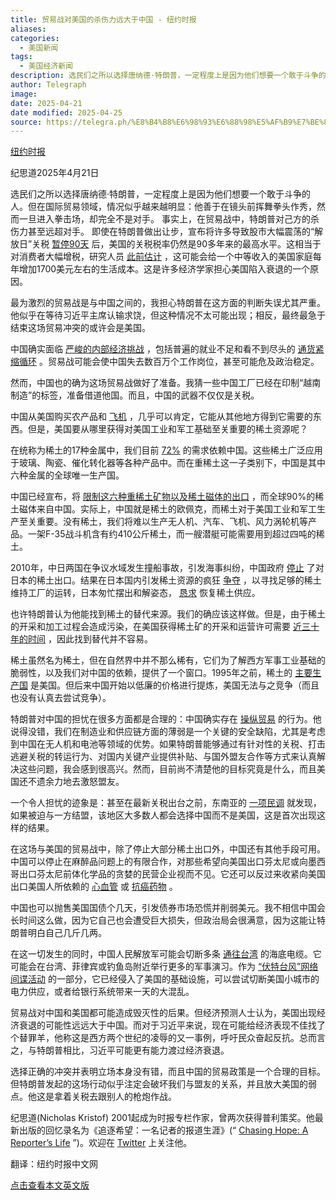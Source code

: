 ```yaml
---
title: 贸易战对美国的杀伤力远大于中国 - 纽约时报
aliases: 
categories:
  - 美国新闻
tags:
  - 美国经济新闻
description: 选民们之所以选择唐纳德·特朗普，一定程度上是因为他们想要一个敢于斗争的人。但在国际贸易领域，情况似乎越来越明显：他善于在镜头前挥舞拳头作秀，然而一旦进入拳击场，却完全不是对手。事实上，在贸易战中，特朗普对己方的杀伤力甚至远超对手。即使在特朗普做出让步，宣布将许多导致股市大幅震荡的“解放日”关税暂停90天后，美国的关税税率仍然是90多年来的最高水平。这相当于对消费者大幅增税，研究人员此前估计，这可能会给一个中等收入的美国家庭每年增加1700美元左右的生活成本。这是许多经济学家担心美国陷入衰退的一个原因。最为激烈的贸易战是与中国之间的，我担心特朗普在这方面的判断失误尤其严重。他似乎在等待习近平主席认输求饶，但这种情况不太可能出现；相反，最终最急于结束这场贸易冲突的或许会是美国。中国确实面临严峻的内部经济挑战，包括普遍的就业不足和看不到尽头的通货紧缩循环。贸易战可能会使中国失去数百万个工作岗位，甚至可能危及政治稳定。然而，中国也的确为这场贸易战做好了准备。我猜一些中国工厂已经在印制“越南制造”的标签，准备借道他国。而且，中国的武器不仅仅是关税。中国从美国购买农产品和飞机，几乎可以肯定，它能从其他地方得…
author: Telegraph
image: 
date: 2025-04-21
date modified: 2025-04-25
source: https://telegra.ph/%E8%B4%B8%E6%98%93%E6%88%98%E5%AF%B9%E7%BE%8E%E5%9B%BD%E7%9A%84%E6%9D%80%E4%BC%A4%E5%8A%9B%E8%BF%9C%E5%A4%A7%E4%BA%8E%E4%B8%AD%E5%9B%BD---%E7%BA%BD%E7%BA%A6%E6%97%B6%E6%8A%A5-04-21-3
---
```


[纽约时报](https://cn.nytimes.com/opinion/20250421/trump-china-trade-war/)

纪思道2025年4月21日

选民们之所以选择唐纳德·特朗普，一定程度上是因为他们想要一个敢于斗争的人。但在国际贸易领域，情况似乎越来越明显：他善于在镜头前挥舞拳头作秀，然而一旦进入拳击场，却完全不是对手。 事实上，在贸易战中，特朗普对己方的杀伤力甚至远超对手。 即使在特朗普做出让步，宣布将许多导致股市大幅震荡的“解放日”关税 [暂停90天](https://www.nytimes.com/2025/04/09/us/politics/trump-tariffs-stocks-china.html) 后，美国的关税税率仍然是90多年来的最高水平。这相当于对消费者大幅增税，研究人员 [此前估计](https://www.piie.com/publications/policy-briefs/2024/why-trumps-tariff-proposals-would-harm-working-americans) ，这可能会给一个中等收入的美国家庭每年增加1700美元左右的生活成本。这是许多经济学家担心美国陷入衰退的一个原因。

最为激烈的贸易战是与中国之间的，我担心特朗普在这方面的判断失误尤其严重。他似乎在等待习近平主席认输求饶，但这种情况不太可能出现；相反，最终最急于结束这场贸易冲突的或许会是美国。

中国确实面临 [严峻的内部经济挑战](https://www.iseas.edu.sg/wp-content/uploads/2024/03/The-State-of-SEA-2024.pdf) ，包括普遍的就业不足和看不到尽头的 [通货紧缩循环](https://cn.nytimes.com/business/20250418/china-deflation-trump-tariffs/) 。贸易战可能会使中国失去数百万个工作岗位，甚至可能危及政治稳定。

然而，中国也的确为这场贸易战做好了准备。我猜一些中国工厂已经在印制“越南制造”的标签，准备借道他国。而且，中国的武器不仅仅是关税。

中国从美国购买农产品和 [飞机](https://www.reuters.com/business/aerospace-defense/china-orders-halts-boeing-jet-deliveries-bloomberg-news-reports-2025-04-15/) ，几乎可以肯定，它能从其他地方得到它需要的东西。但是，美国要从哪里获得对美国工业和军工基础至关重要的稀土资源呢？

在统称为稀土的17种金属中，我们目前 [72%](https://www.nytimes.com/2025/04/16/climate/rare-earths-critical-minerals-china-united-states.html) 的需求依赖中国。这些稀土广泛应用于玻璃、陶瓷、催化转化器等各种产品中。而在重稀土这一子类别下，中国是其中六种金属的全球唯一生产国。

中国已经宣布，将 [限制这六种重稀土矿物以及稀土磁体的出口](https://cn.nytimes.com/business/20250414/china-rare-earths-exports/) ，而全球90%的稀土磁体来自中国。实际上，中国就是稀土的欧佩克，而稀土对于美国工业和军工生产至关重要。没有稀土，我们将难以生产无人机、汽车、飞机、风力涡轮机等产品。一架F-35战斗机含有约410公斤稀土，而一艘潜艇可能需要用到超过四吨的稀土。

2010年，中日两国在争议水域发生撞船事故，引发海事纠纷，中国政府 [停止](https://www.nytimes.com/2010/09/23/business/global/23rare.html) 了对日本的稀土出口。结果在日本国内引发稀土资源的疯狂 [争夺](https://www.nytimes.com/2010/11/20/business/global/20rare.html) ，以寻找足够的稀土维持工厂的运转，日本匆忙摆出和解姿态， [恳求](https://www.nytimes.com/2010/10/25/business/global/25rare.html) 恢复稀土供应。

也许特朗普认为他能找到稀土的替代来源。我们的确应该这样做。但是，由于稀土的开采和加工过程会造成污染，在美国获得稀土矿的开采和运营许可需要 [近三十年的时间](https://www.nytimes.com/2025/04/16/business/china-rare-earths-us.html) ，因此找到替代并不容易。

稀土虽然名为稀土，但在自然界中并不那么稀有，它们为了解西方军事工业基础的脆弱性，以及我们对中国的依赖，提供了一个窗口。1995年之前，稀土的 [主要生产国](https://www.nytimes.com/2025/04/16/business/china-rare-earths-us.html) 是美国。但后来中国开始以低廉的价格进行提炼，美国无法与之竞争（而且也没有认真去尝试竞争）。

特朗普对中国的担忧在很多方面都是合理的：中国确实存在 [操纵贸易](https://www.cfr.org/backgrounder/contentious-us-china-trade-relationship) 的行为。他说得没错，我们在制造业和供应链方面的薄弱是一个关键的安全缺陷，尤其是考虑到中国在无人机和电池等领域的优势。如果特朗普能够通过有针对性的关税、打击逃避关税的转运行为、对国内关键产业提供补贴、与国外盟友合作等方式来认真解决这些问题，我会感到很高兴。然而，目前尚不清楚他的目标究竟是什么，而且美国还不遗余力地去激怒盟友。

一个令人担忧的迹象是：甚至在最新关税出台之前，东南亚的 [一项民调](https://www.iseas.edu.sg/wp-content/uploads/2024/03/The-State-of-SEA-2024.pdf) 就发现，如果被迫与一方结盟，该地区大多数人都会选择中国而不是美国，这是首次出现这样的结果。

在这场与美国的贸易战中，除了停止大部分稀土出口外，中国还有其他手段可用。中国可以停止在麻醉品问题上的有限合作，对那些希望向美国出口芬太尼或向墨西哥出口芬太尼前体化学品的贪婪的民营企业视而不见。它还可以反过来收紧向美国出口美国人所依赖的 [心血管](https://www.atlanticcouncil.org/blogs/econographics/the-us-is-relying-more-on-china-for-pharmaceuticals-and-vice-versa/) 或 [抗癌药物](https://www.washingtonpost.com/world/2025/04/18/china-restricts-rare-earths-export/) 。

中国也可以抛售美国国债个几天，引发债券市场恐慌并削弱美元。我不相信中国会长时间这么做，因为它自己也会遭受巨大损失，但政治局会很满意，因为这能让特朗普明白自己几斤几两。

在这一切发生的同时，中国人民解放军可能会切断多条 [通往台湾](https://www.reuters.com/world/asia-pacific/first-taiwan-charges-chinese-ship-captain-with-damaging-undersea-cables-2025-04-11/) 的海底电缆。它可能会在台湾、菲律宾或钓鱼岛附近举行更多的军事演习。作为 [“伏特台风”网络间谍活动](https://www.cisa.gov/news-events/cybersecurity-advisories/aa24-038a) 的一部分，它已经侵入了美国的基础设施，可以尝试切断美国小城市的电力供应，或者给银行系统带来一天的大混乱。

贸易战对中国和美国都可能造成毁灭性的后果。但经济预测人士认为，美国出现经济衰退的可能性远远大于中国。而对于习近平来说，现在可能给经济表现不佳找了个替罪羊，他称这是西方两个世纪的凌辱的又一事例，呼吁民众奋起反抗。总而言之，与特朗普相比，习近平可能更有能力渡过经济衰退。

选择正确的冲突并表明立场本身没有错，而且中国的贸易政策是一个合理的目标。但特朗普发起的这场行动似乎注定会破坏我们与盟友的关系，并且放大美国的弱点。他这是拿着关税去跟别人的枪炮作战。

纪思道(Nicholas Kristof) 2001起成为时报专栏作家，曾两次获得普利策奖。他最新出版的回忆录名为《追逐希望：一名记者的报道生涯》(“ [Chasing Hope: A Reporter’s Life](https://www.penguinrandomhouse.com/books/720814/chasing-hope-by-nicholas-d-kristof/) ”)。欢迎在 [Twitter](https://twitter.com/NickKristof) 上关注他。

翻译：纽约时报中文网

[点击查看本文英文版](https://www.nytimes.com/2025/04/19/opinion/trump-china-trade-war.html)

